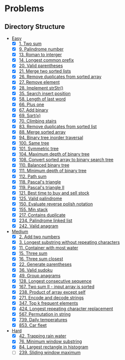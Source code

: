 # Problems

## Directory Structure

- [Easy](../src/easy)
  - [x] [1. Two sum](../src/easy/two_sum.rs)
  - [x] [9. Palindrome number](../src/easy/palindrome_number.rs)
  - [x] [13. Roman to interger](../src/easy/roman_to_integer.rs)
  - [x] [14. Longest common prefix](../src/easy/longest_common_prefix.rs)
  - [x] [20. Valid parentheses](../src/easy/valid_parentheses.rs)
  - [x] [21. Merge two sorted lists](../src/easy/merge_two_sorted_lists.rs)
  - [x] [26. Remove duplicates from sorted array](../src/easy/remove_duplicates_from_sorted_array.rs)
  - [x] [27. Remove element](../src/easy/remove_element.rs)
  - [x] [28. Implement strStr()](../src/easy/implement_strstr.rs)
  - [x] [35. Search insert position](../src/easy/search_insert_position.rs)
  - [x] [58. Length of last word](../src/easy/length_of_last_word.rs)
  - [x] [66. Plus one](../src/easy/plus_one.rs)
  - [x] [67. Add binary](../src/easy/add_binary.rs)
  - [x] [69. Sqrt(x)](../src/easy/sqrt_x.rs)
  - [x] [70. Climbing stairs](../src/easy/climbing_stairs.rs)
  - [x] [83. Remove duplicates from sorted list](../src/easy/remove_duplicates_from_sorted_list.rs)
  - [x] [88. Merge sorted array](../src/easy/merge_sorted_array.rs)
  - [x] [94. Binary tree inorder traversal](../src/easy/binary_tree_inorder_traversal.rs)
  - [x] [100. Same tree](../src/easy/same_tree.rs)
  - [x] [101. Symmetric tree](../src/easy/symmetric_tree.rs)
  - [x] [104. Maximum depth of binary tree](../src/easy/maximum_depth_of_binary_tree.rs)
  - [x] [108. Convert sorted array to binary search tree](../src/easy/convert_sorted_array_to_binary_search_tree.rs)
  - [x] [110. Balanced binary tree](../src/easy/balanced_binary_tree.rs)
  - [x] [111. Minimum depth of binary tree](../src/easy/minimum_depth_of_binary_tree.rs)
  - [x] [112. Path sum](../src/easy/path_sum.rs)
  - [x] [118. Pascal's triangle](../src/easy/pascals_triangle.rs)
  - [x] [119. Pascal's triangle II](../src/easy/pascals_triangle.rs)
  - [x] [121. Best time to buy and sell stock](../src/easy/best_time_to_buy_and_sell_stock.rs)
  - [x] [125. Valid palindrome](../src/easy/valid_palindrome.rs)
  - [x] [150. Evaluate reverse polish notation](../src/easy/evaluate_reverse_polish_notation.rs)
  - [x] [155. Min stack](../src/easy/min_stack.rs)
  - [x] [217. Contains duplicate](../src/easy/contains_duplicate.rs)
  - [x] [234. Palindrome linked list](../src/easy/palindrome_linked_list.rs)
  - [x] [242. Valid anagram](../src/easy/valid_anagram.rs)
- [Medium](../src/medium)
  - [x] [2. Add two numbers](../src/medium/add_two_numbers.rs)
  - [x] [3. Longest substring without repeating characters](../src/medium/longest_substring_without_repeating_characters.rs)
  - [x] [11. Container with most water](../src/medium/container_with_most_water.rs)
  - [x] [15. Three sum](../src/medium/three_sum.rs)
  - [x] [16. Three sum closest](../src/medium/three_sum_closest.rs)
  - [x] [22. Generate parentheses](../src/medium/generate_parentheses.rs)
  - [x] [36. Valid sudoku](../src/medium/valid_sudoku.rs)
  - [x] [49. Group anagrams](../src/medium/group_anagrams.rs)
  - [x] [128. Longest consecutive sequence](../src/medium/longest_consecutive_sequence.rs)
  - [x] [167. Two sum II - input array is sorted](../src/medium/two_sum_ii_input_array_is_sorted.rs)
  - [x] [238. Product of array except self](../src/medium/product_of_array_except_self.rs)
  - [x] [271. Encode and decode strings](../src/medium/encode_and_decode_strings.rs)
  - [x] [347. Top k frequent elements](../src/medium/top_k_frequent_elements.rs)
  - [x] [424. Longest repeating character replacement](../src/medium/longest_repeating_character_replacement.rs)
  - [x] [567. Permutation in string](../src/medium/permutation_in_string.rs)
  - [x] [739. Daily temperatures](../src/medium/daily_temperatures.rs)
  - [x] [853. Car fleet](../src/medium/car_fleet.rs)
- [Hard](../src/hard)
  - [x] [42. Trapping rain water](../src/hard/trapping_rain_water.rs)
  - [x] [76. Minimum window substring](../src/hard/minimum_window_substring.rs)
  - [x] [84. Largest rectangle in histogram](../src/hard/largest_rectangle_in_histogram.rs)
  - [ ] [239. Sliding window maximum](../src/hard/sliding_window_maximum.rs)
